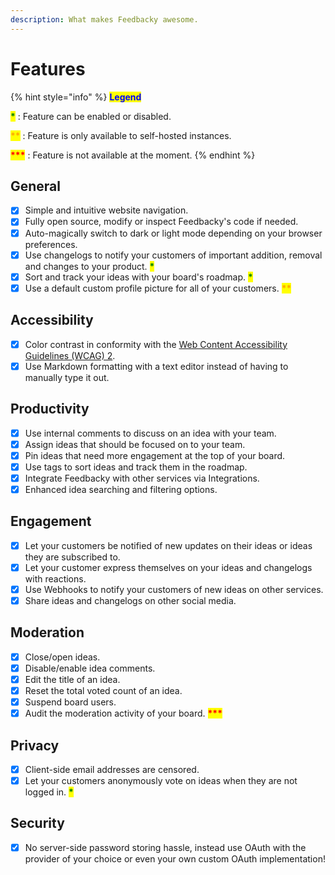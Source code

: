 ```yaml
---
description: What makes Feedbacky awesome.
---
```


# Features

{% hint style="info" %}
<mark style="color:blue;">**Legend**</mark>

<mark style="color:green;">**\***</mark> : Feature can be enabled or disabled.

<mark style="color:orange;">**\*\***</mark> : Feature is only available to self-hosted instances.&#x20;

<mark style="color:red;">**\*\*\***</mark> : Feature is not available at the moment.
{% endhint %}

## **General**

* [x] Simple and intuitive website navigation.
* [x] Fully open source, modify or inspect Feedbacky's code if needed.
* [x] Auto-magically switch to dark or light mode depending on your browser preferences.
* [x] Use changelogs to notify your customers of important addition, removal and changes to your product. <mark style="color:green;">**\***</mark>
* [x] Sort and track your ideas with your board's roadmap. <mark style="color:green;">**\***</mark>
* [x] Use a default custom profile picture for all of your customers. <mark style="color:orange;">**\*\***</mark>

## **Accessibility**

* [x] Color contrast in conformity with the [Web Content Accessibility Guidelines (WCAG) 2](https://www.w3.org/TR/WCAG21/#contrast-enhanced).
* [x] Use Markdown formatting with a text editor instead of having to manually type it out.

## **Productivity**

* [x] Use internal comments to discuss on an idea with your team.
* [x] Assign ideas that should be focused on to your team.&#x20;
* [x] Pin ideas that need more engagement at the top of your board.&#x20;
* [x] Use tags to sort ideas and track them in the roadmap.
* [x] Integrate Feedbacky with other services via Integrations.
* [x] Enhanced idea searching and filtering options.

## **Engagement**&#x20;

* [x] Let your customers be notified of new updates on their ideas or ideas they are subscribed to.
* [x] Let your customer express themselves on your ideas and changelogs with reactions.
* [x] Use Webhooks to notify your customers of new ideas on other services.
* [x] Share ideas and changelogs on other social media.

## **Moderation**

* [x] Close/open ideas.
* [x] Disable/enable idea comments.
* [x] Edit the title of an idea.
* [x] Reset the total voted count of an idea.
* [x] Suspend board users.
* [x] Audit the moderation activity of your board. <mark style="color:red;">**\*\*\***</mark>

## Privacy

* [x] Client-side email addresses are censored.
* [x] Let your customers anonymously vote on ideas when they are not logged in. <mark style="color:green;">**\***</mark>

## **Security**

* [x] No server-side password storing hassle, instead use OAuth with the provider of your choice or even your own custom OAuth implementation!
